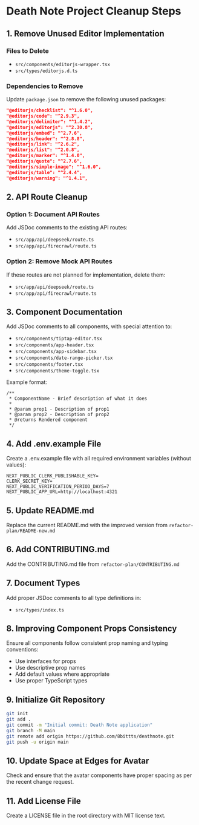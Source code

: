 # Death Note Project Cleanup Steps

## 1. Remove Unused Editor Implementation

### Files to Delete
- `src/components/editorjs-wrapper.tsx`
- `src/types/editorjs.d.ts`

### Dependencies to Remove
Update `package.json` to remove the following unused packages:
```json
"@editorjs/checklist": "^1.6.0",
"@editorjs/code": "^2.9.3",
"@editorjs/delimiter": "^1.4.2",
"@editorjs/editorjs": "^2.30.8",
"@editorjs/embed": "^2.7.6",
"@editorjs/header": "^2.8.8",
"@editorjs/link": "^2.6.2",
"@editorjs/list": "^2.0.8",
"@editorjs/marker": "^1.4.0",
"@editorjs/quote": "^2.7.6",
"@editorjs/simple-image": "^1.6.0",
"@editorjs/table": "^2.4.4",
"@editorjs/warning": "^1.4.1",
```

## 2. API Route Cleanup

### Option 1: Document API Routes
Add JSDoc comments to the existing API routes:
- `src/app/api/deepseek/route.ts`
- `src/app/api/firecrawl/route.ts`

### Option 2: Remove Mock API Routes
If these routes are not planned for implementation, delete them:
- `src/app/api/deepseek/route.ts`
- `src/app/api/firecrawl/route.ts`

## 3. Component Documentation

Add JSDoc comments to all components, with special attention to:
- `src/components/tiptap-editor.tsx`
- `src/components/app-header.tsx`
- `src/components/app-sidebar.tsx`
- `src/components/date-range-picker.tsx`
- `src/components/footer.tsx`
- `src/components/theme-toggle.tsx`

Example format:
```tsx
/**
 * ComponentName - Brief description of what it does
 * 
 * @param prop1 - Description of prop1
 * @param prop2 - Description of prop2
 * @returns Rendered component
 */
```

## 4. Add .env.example File

Create a .env.example file with all required environment variables (without values):
```
NEXT_PUBLIC_CLERK_PUBLISHABLE_KEY=
CLERK_SECRET_KEY=
NEXT_PUBLIC_VERIFICATION_PERIOD_DAYS=7
NEXT_PUBLIC_APP_URL=http://localhost:4321
```

## 5. Update README.md

Replace the current README.md with the improved version from `refactor-plan/README-new.md`

## 6. Add CONTRIBUTING.md

Add the CONTRIBUTING.md file from `refactor-plan/CONTRIBUTING.md`

## 7. Document Types

Add proper JSDoc comments to all type definitions in:
- `src/types/index.ts`

## 8. Improving Component Props Consistency

Ensure all components follow consistent prop naming and typing conventions:
- Use interfaces for props
- Use descriptive prop names
- Add default values where appropriate
- Use proper TypeScript types

## 9. Initialize Git Repository

```bash
git init
git add .
git commit -m "Initial commit: Death Note application"
git branch -M main
git remote add origin https://github.com/8bittts/deathnote.git
git push -u origin main
```

## 10. Update Space at Edges for Avatar

Check and ensure that the avatar components have proper spacing as per the recent change request.

## 11. Add License File

Create a LICENSE file in the root directory with MIT license text. 